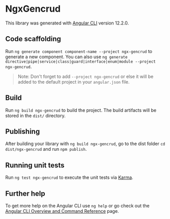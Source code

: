 # NgxGencrud

This library was generated with [Angular CLI](https://github.com/angular/angular-cli) version 12.2.0.

## Code scaffolding

Run `ng generate component component-name --project ngx-gencrud` to generate a new component. You can also use `ng generate directive|pipe|service|class|guard|interface|enum|module --project ngx-gencrud`.
> Note: Don't forget to add `--project ngx-gencrud` or else it will be added to the default project in your `angular.json` file. 

## Build

Run `ng build ngx-gencrud` to build the project. The build artifacts will be stored in the `dist/` directory.

## Publishing

After building your library with `ng build ngx-gencrud`, go to the dist folder `cd dist/ngx-gencrud` and run `npm publish`.

## Running unit tests

Run `ng test ngx-gencrud` to execute the unit tests via [Karma](https://karma-runner.github.io).

## Further help

To get more help on the Angular CLI use `ng help` or go check out the [Angular CLI Overview and Command Reference](https://angular.io/cli) page.
